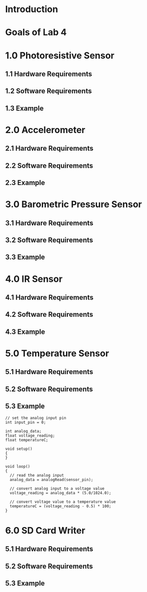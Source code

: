 # Introduction 

# Goals of Lab 4

# 1.0 Photoresistive Sensor

## 1.1 Hardware Requirements

## 1.2 Software Requirements

## 1.3 Example

# 2.0 Accelerometer

## 2.1 Hardware Requirements

## 2.2 Software Requirements

## 2.3 Example

# 3.0 Barometric Pressure Sensor

## 3.1 Hardware Requirements

## 3.2 Software Requirements

## 3.3 Example

# 4.0 IR Sensor

## 4.1 Hardware Requirements

## 4.2 Software Requirements

## 4.3 Example

# 5.0 Temperature Sensor

## 5.1 Hardware Requirements

## 5.2 Software Requirements

## 5.3 Example

```
// set the analog input pin
int input_pin = 0;

int analog_data;
float voltage_reading;
float temperatureC; 
  
void setup()
{
}

void loop()
{
  // read the analog input
  analog_data = analogRead(sensor_pin);
  
  // convert analog input to a voltage value
  voltage_reading = analog_data * (5.0/1024.0); 
  
  // convert voltage value to a temperature value
  temperatureC = (voltage_reading - 0.5) * 100; 
}
```

# 6.0 SD Card Writer

## 5.1 Hardware Requirements

## 5.2 Software Requirements

## 5.3 Example


